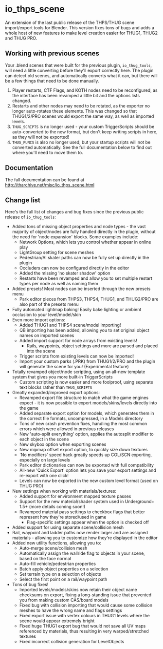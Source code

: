 # io_thps_scene
An extension of the last public release of the THPS/THUG scene import/export tools for Blender. 
This version fixes tons of bugs and adds a whole host of new features to make level creation easier for THUG1, THUG2 and THUG PRO.

## Working with previous scenes
Your .blend scenes that were built for the previous plugin, `io_thug_tools`, will need a little converting before they'll export correctly here. The plugin can detect old scenes, and automatically converts what it can, but there will be a few things that need to be done manually.
1. Player restarts, CTF Flags, and KOTH nodes need to be reconfigured, as the interface has been revamped a little bit and the options lists changed.
2. Restarts and other nodes may need to be rotated, as the exporter no longer auto-rotates these elements. This was changed so that THUG1/2/PRO scenes would export the same way, as well as imported levels.
3. `THUG_SCRIPTS` is no longer used - your custom TriggerScripts should be auto-converted to the new format, but don't keep writing scripts in here, as they will not be exported!
4. `THUG_FUNCS` is also no longer used, but your startup scripts will not be converted automatically. See the full documentation below to find out where you'll need to move them to.

## Documentation
The full documentation can be found at http://tharchive.net/misc/io_thps_scene.html

## Change list
Here's the full list of changes and bug fixes since the previous public release of `io_thug_tools`:

 - Added tons of missing object properties and node types - the vast majority of object/nodes are fully handled directly in the plugin, without the need for 'node expansion' blocks. Some examples include:
     * Network Options, which lets you control whether appear in online play
     * LightGroup setting for scene meshes
     * Pedestrian/AI skater paths can now be fully set up directly in the plugin
     * Occluders can now be configured directly in the editor    
     * Added the missing 'no skater shadow' option
     * Restarts have been revamped and allow you to set multiple restart types per node as well as naming them
 - Added presets! Most nodes can be inserted through the new presets menu
     - Park editor pieces from THPS3, THPS4, THUG1, and THUG2/PRO are also part of the presets menu
 - Fully automated lightmap baking! Easily bake lighting or ambient occlusion to your level/model/skin 
 - Even more import options:
     - Added THUG1 and THPS4 scene/model importing!
     - QB importing has been added, allowing you to set original object names on imported scenes
     - Added import support for node arrays from existing levels!
        * Rails, waypoints, object settings and more are parsed and placed into the scene
     - Trigger scripts from existing levels can now be imported!
     - Import your custom parks (.PRK) from THUG1/2/PRO and the plugin will generate the scene for you! (Experimental feature)
 - Totally revamped object/node scripting, using an all-new template system that gives you more built-in TriggerScripts
     - Custom scripting is now easier and more foolproof, using separate text blocks rather than `THUG_SCRIPTS`
 - Greatly expanded/improved export options:
     - Revamped export file structure to match what the game engines expect - it is now possible to export models/skins/levels directly into the game
     - Added separate export option for models, which generates them in the correct file formats, uncompressed, in a Models directory
     - Tons of new crash prevention fixes, handling the most common errors which were allowed in previous releases
     - New 'auto-split everything' option, applies the autosplit modifier to each object in the scene
     - New skybox option when exporting scenes
     - New mipmap offset export option, to quickly size down textures
     - 'No modifiers' speed hack greatly speeds up COL/SCN exporting, especially on large levels
     - Park editor dictionaries can now be exported with full compatibility
     - All-new 'Quick Export' option lets you save your export settings and re-export with one click!
     - Levels can now be exported in the new custom level format (used on THUG PRO)
 - New settings when working with materials/textures:
     - Added support for environment mapped texture passes
     - Support for the new material/shader system used in Underground+ 1.5+ (more details coming soon!)
     - Revamped material pass settings to checkbox flags that better represent how they're stored/used in game
        * Flag-specific settings appear when the option is checked off
 - Added support for using separate scene/collision mesh
 - Rail, waypoint and ladder paths now render larger and are assigned materials - allowing you to customize how they're displayed in the editor
 - Added new utility functions, allowing you to:
     - Auto-merge scene/collision mesh
     - Automatically assign the wallride flag to objects in your scene, based on the face normal
     - Auto-fill vehicle/pedestrian properties
     - Batch apply object properties on a selection
     - Set terrain type on a selection of objects
     - Select the first point on a rail/waypoint path
 - Tons of bug fixes!
     - Imported levels/models/skins now retain their object name checksums on export, fixing a long-standing issue that prevented you from making custom CAS/board models
     - Fixed bug with collision importing that would cause some collision meshes to have the wrong name and flags settings
     - Fixed export issue with vertex colours in THUG1 levels where the scene would appear extremely bright
     - Fixed huge THUG1 export bug that would not save all UV maps referenced by materials, thus resulting in very warped/stretched textures
     - Fixed incorrect collision generation for LevelObjects 
